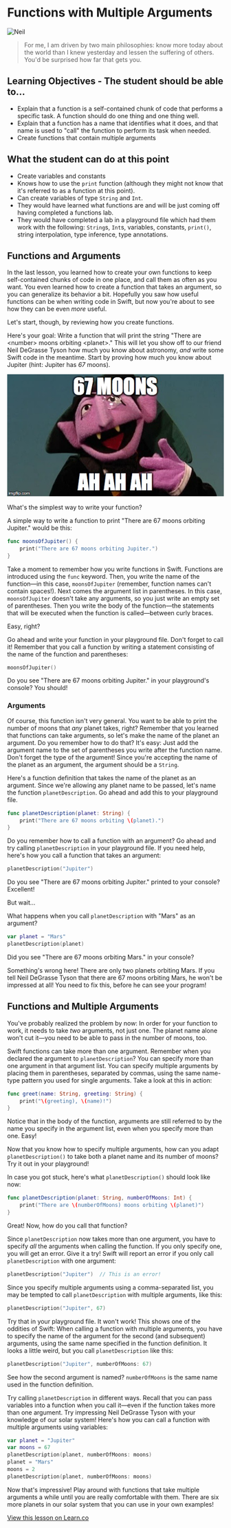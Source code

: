# Functions with Multiple Arguments

![Neil](https://pbs.twimg.com/profile_images/74188698/NeilTysonOriginsA-Crop_400x400.jpg)
> For me, I am driven by two main philosophies: know more today about the world than I knew yesterday and lessen the suffering of others. You'd be surprised how far that gets you.

## Learning Objectives - The student should be able to...

* Explain that a function is a self-contained chunk of code that performs a specific task. A function should do one thing and one thing well.
* Explain that a function has a name that identifies what it does, and that name is used to "call" the function to perform its task when needed.
* Create functions that contain multiple arguments

## What the student can do at this point 

* Create variables and constants
* Knows how to use the `print` function (although they might not know that it's referred to as a function at this point).
* Can create variables of type `String` and `Int`.
* They would have learned what functions are and will be just coming off having completed a functions lab.
* They would have completed a lab in a playground file which had them work with the following: `String`s, `Int`s, variables, constants, `print()`, string interpolation, type inference, type annotations.

## Functions and Arguments

In the last lesson, you learned how to create your own functions to keep self-contained chunks of code in one place, and call them as often as you want. You even learned how to create a function that takes an argument, so you can generalize its behavior a bit. Hopefully you saw how useful functions can be when writing code in Swift, but now you're about to see how they can be even _more_ useful.

Let's start, though, by reviewing how you create functions.

Here's your goal: Write a function that will print the string "There are &lt;number&gt; moons orbiting &lt;planet&gt;." This will let you show off to our friend Neil DeGrasse Tyson how much you know about astronomy, _and_ write some Swift code in the meantime. Start by proving how much you know about Jupiter (hint: Jupiter has _67_ moons).

![67 moons, ah ah ah](.images/count.jpg)

What's the simplest way to write your function?

A simple way to write a function to print "There are 67 moons orbiting Jupiter." would be this:

```swift
func moonsOfJupiter() {
    print("There are 67 moons orbiting Jupiter.")
}
```

Take a moment to remember how you write functions in Swift. Functions are introduced using the `func` keyword. Then, you write the name of the function—in this case, `moonsOfJupiter` (remember, function names can't contain spaces!). Next comes the argument list in parentheses. In this case, `moonsOfJupiter` doesn't take any arguments, so you just write an empty set of parentheses. Then you write the body of the function—the statements that will be executed when the function is called—between curly braces.

Easy, right?

Go ahead and write your function in your playground file. Don't forget to call it! Remember that you call a function by writing a statement consisting of the name of the function and parentheses:

```swift
moonsOfJupiter()
```

Do you see "There are 67 moons orbiting Jupiter." in your playground's console? You should!

### Arguments

Of course, this function isn't very general. You want to be able to print the number of moons that _any_ planet takes, right? Remember that you learned that functions can take arguments, so let's make the name of the planet an argument. Do you remember how to do that? It's easy: Just add the argument name to the set of parentheses you write after the function name. Don't forget the type of the argument! Since you're accepting the name of the planet as an argument, the argument should be a `String`.

Here's a function definition that takes the name of the planet as an argument. Since we're allowing any planet name to be passed, let's name the function `planetDescription`. Go ahead and add this to your playground file.

```swift
func planetDescription(planet: String) {
    print("There are 67 moons orbiting \(planet).")
}
```

Do you remember how to call a function with an argument? Go ahead and try calling `planetDescription` in your playground file. If you need help, here's how you call a function that takes an argument:

```swift
planetDescription("Jupiter")
```

Do you see "There are 67 moons orbiting Jupiter." printed to your console? Excellent!

But wait...

What happens when you call `planetDescription` with "Mars" as an argument?

```swift
var planet = "Mars"
planetDescription(planet)
```

Did you see "There are 67 moons orbiting Mars." in your console?

Something's wrong here! There are only two planets orbiting Mars. If you tell Neil DeGrasse Tyson that there are 67 moons orbiting Mars, he won't be impressed at all! You need to fix this, before he can see your program!

## Functions and Multiple Arguments

You've probably realized the problem by now: In order for your function to work, it needs to take _two_ arguments, not just one. The planet name alone won't cut it—you need to be able to pass in the number of moons, too.

Swift functions can take more than one argument. Remember when you declared the argument to `planetDescription`? You can specify more than one argument in that argument list. You can specify multiple arguments by placing them in parentheses, separated by commas, using the same name-type pattern you used for single arguments. Take a look at this in action:

```swift
func greet(name: String, greeting: String) {
    print("\(greeting), \(name)!")
}
```

Notice that in the body of the function, arguments are still referred to by the name you specify in the argument list, even when you specify more than one. Easy!

Now that you know how to specify multiple arguments, how can you adapt `planetDescription()` to take both a planet name and its number of moons? Try it out in your playground!

In case you got stuck, here's what `planetDescription()` should look like now:

```swift
func planetDescription(planet: String, numberOfMoons: Int) {
    print("There are \(numberOfMoons) moons orbiting \(planet)")
}
```

Great! Now, how do you call that function?

Since `planetDescription` now takes more than one argument, you have to specify _all_ the arguments when calling the function. If you only specify one, you will get an error. Give it a try! Swift will report an error if you only call `planetDescription` with one argument:

```swift
planetDescription("Jupiter")  // This is an error!
```

Since you specify multiple arguments using a comma-separated list, you may be tempted to call `planetDescription` with multiple arguments, like this:

```swift
planetDescription("Jupiter", 67)
```

Try that in your playground file. It won't work! This shows one of the oddities of Swift: When calling a function with multiple arguments, you have to specify the name of the argument for the second (and subsequent) arguments, using the same name specified in the function definition. It looks a little weird, but you call `planetDescription` like this:

```swift
planetDescription("Jupiter", numberOfMoons: 67)
```

See how the second argument is named? `numberOfMoons` is the same name used in the function definition.

Try calling `planetDescription` in different ways. Recall that you can pass variables into a function when you call it—even if the function takes more than one argument. Try impressing Neil DeGrasse Tyson with your knowledge of our solar system! Here's how you can call a function with multiple arguments using variables:

```swift
var planet = "Jupiter"
var moons = 67
planetDescription(planet, numberOfMoons: moons)
planet = "Mars"
moons = 2
planetDescription(planet, numberOfMoons: moons)
```

Now that's impressive! Play around with functions that take multiple arguments a while until you are really comfortable with them. There are six more planets in our solar system that you can use in your own examples!

<a href='https://learn.co/lessons/FunctionsMultipleArg' data-visibility='hidden'>View this lesson on Learn.co</a>